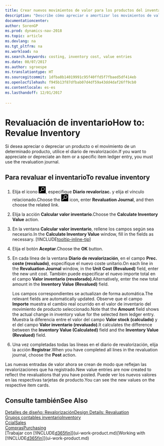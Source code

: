 ```yaml
---
title: Crear nuevos movimientos de valor para los productos del inventario
description: "Describe cómo apreciar o amortizar los movimientos de valor de uno o varios productos del inventario enviando el valor calculado actual."
documentationcenter: 
author: SorenGP
ms.prod: dynamics-nav-2018
ms.topic: article
ms.devlang: na
ms.tgt_pltfrm: na
ms.workload: na
ms.search.keywords: costing, inventory cost, value entries
ms.date: 08/07/2017
ms.author: sgroespe
ms.translationtype: HT
ms.sourcegitcommit: 1dfba8b14019991c95f40ffd5f7fbaed5df414eb
ms.openlocfilehash: f945b13f87dfbab07d4df59a43dd4daf26ff9cb0
ms.contentlocale: es-es
ms.lasthandoff: 12/01/2017

---
```

# <a name="how-to-revalue-inventory"></a><span data-ttu-id="203d4-103">Revaluación de inventario</span><span class="sxs-lookup"><span data-stu-id="203d4-103">How to: Revalue Inventory</span></span>
<span data-ttu-id="203d4-104">Si desea apreciar o depreciar un producto o el movimiento de un determinado producto, utilice el diario de revalorización.</span><span class="sxs-lookup"><span data-stu-id="203d4-104">If you want to appreciate or depreciate an item or a specific item ledger entry, you must use the revaluation journal.</span></span>

## <a name="to-revalue-inventory"></a><span data-ttu-id="203d4-105">Para revaluar el inventario</span><span class="sxs-lookup"><span data-stu-id="203d4-105">To revalue inventory</span></span>
1. <span data-ttu-id="203d4-106">Elija el icono ![Buscar página o informe](media/ui-search/search_small.png "icono Buscar página o informe"), especifique **Diario revalorizac.** y elija el vínculo relacionado.</span><span class="sxs-lookup"><span data-stu-id="203d4-106">Choose the ![Search for Page or Report](media/ui-search/search_small.png "Search for Page or Report icon") icon, enter **Revaluation Journal**, and then choose the related link.</span></span>
2. <span data-ttu-id="203d4-107">Elija la acción **Calcular valor inventario**.</span><span class="sxs-lookup"><span data-stu-id="203d4-107">Choose the **Calculate Inventory Value** action.</span></span>
3. <span data-ttu-id="203d4-108">En la ventana **Calcular valor inventario**, rellene los campos según sea necesario.</span><span class="sxs-lookup"><span data-stu-id="203d4-108">In the **Calculate Inventory Value** window, fill in the fields as necessary.</span></span> [!INCLUDE[tooltip-inline-tip](includes/tooltip-inline-tip_md.md)]
4. <span data-ttu-id="203d4-109">Elija el botón **Aceptar**.</span><span class="sxs-lookup"><span data-stu-id="203d4-109">Choose the **OK** button.</span></span>
5. <span data-ttu-id="203d4-110">En cada línea de la ventana **Diario de revalorización**, en el campo **Prec. coste (revaluado)**, especifique el nuevo coste unitario.</span><span class="sxs-lookup"><span data-stu-id="203d4-110">On each line in the **Revaluation Journal** window, in the **Unit Cost (Revalued)** field, enter the new unit cost.</span></span> <span data-ttu-id="203d4-111">También puede especificar el nuevo importe total en el campo **Valor inventario (revalorado)**.</span><span class="sxs-lookup"><span data-stu-id="203d4-111">Alternatively, enter the new total amount in the **Inventory Value (Revalued)** field.</span></span>

    <span data-ttu-id="203d4-112">Los campos correspondientes se actualizan de forma automática.</span><span class="sxs-lookup"><span data-stu-id="203d4-112">The relevant fields are automatically updated.</span></span> <span data-ttu-id="203d4-113">Observe que el campo **Importe** muestra el cambio real ocurrido en el valor de inventario del movimiento de producto seleccionado.</span><span class="sxs-lookup"><span data-stu-id="203d4-113">Note that the **Amount** field shows the actual change in inventory value for the selected item ledger entry.</span></span> <span data-ttu-id="203d4-114">Muestra la diferencia entre el valor del campo **Valor stock (calculado)** y el del campo **Valor inventario (revaluado)**.</span><span class="sxs-lookup"><span data-stu-id="203d4-114">It calculates the difference between the **Inventory Value (Calculated)** field and the **Inventory Value (Revalued)** field.</span></span>
6. <span data-ttu-id="203d4-115">Una vez completadas todas las líneas en el diario de revalorización, elija la acción **Registrar**.</span><span class="sxs-lookup"><span data-stu-id="203d4-115">When you have completed all lines in the revaluation journal, choose the **Post** action.</span></span>

<span data-ttu-id="203d4-116">Las nuevas entradas de valor ahora se crean de modo que reflejan las revalorizaciones que ha registrado.</span><span class="sxs-lookup"><span data-stu-id="203d4-116">New value entries are now created to reflect the revaluations that you have posted.</span></span> <span data-ttu-id="203d4-117">Puede ver los nuevos valores en las respectivas tarjetas de producto.</span><span class="sxs-lookup"><span data-stu-id="203d4-117">You can see the new values on the respective item cards.</span></span>

## <a name="see-also"></a><span data-ttu-id="203d4-118">Consulte también</span><span class="sxs-lookup"><span data-stu-id="203d4-118">See Also</span></span>
[<span data-ttu-id="203d4-119">Detalles de diseño: Revalorización</span><span class="sxs-lookup"><span data-stu-id="203d4-119">Design Details: Revaluation</span></span>](design-details-revaluation.md)  
[<span data-ttu-id="203d4-120">Grupos contables inventario</span><span class="sxs-lookup"><span data-stu-id="203d4-120">Inventory</span></span>](inventory-manage-inventory.md)  
[<span data-ttu-id="203d4-121">Ccial</span><span class="sxs-lookup"><span data-stu-id="203d4-121">Sales</span></span>](sales-manage-sales.md)  
[<span data-ttu-id="203d4-122">Compras</span><span class="sxs-lookup"><span data-stu-id="203d4-122">Purchasing</span></span>](purchasing-manage-purchasing.md)  
<span data-ttu-id="203d4-123">[Trabajar con [!INCLUDE[d365fin](includes/d365fin_md.md)]](ui-work-product.md)</span><span class="sxs-lookup"><span data-stu-id="203d4-123">[Working with [!INCLUDE[d365fin](includes/d365fin_md.md)]](ui-work-product.md)</span></span>

